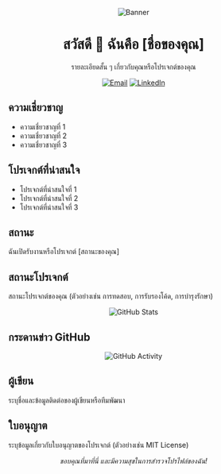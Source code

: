 <!-- แบนเนอร์ -->
<p align="center">
  <img src="https://your-image-url" alt="Banner" />
</p>

<!-- ชื่อโปรไฟล์ -->
<h1 align="center">สวัสดี 👋 ฉันคือ [ชื่อของคุณ]</h1>

<!-- คำอธิบาย -->
<p align="center">รายละเอียดสั้น ๆ เกี่ยวกับคุณหรือโปรเจกต์ของคุณ</p>

<!-- ติดต่อ -->
<p align="center">
  <a href="mailto:youremail@example.com"><img src="https://img.shields.io/badge/Email-%23EA4335.svg?&style=for-the-badge&logo=Gmail&logoColor=white" alt="Email"></a>
  <a href="https://linkedin.com/in/your-profile"><img src="https://img.shields.io/badge/LinkedIn-%230077B5.svg?&style=for-the-badge&logo=LinkedIn&logoColor=white" alt="LinkedIn"></a>
</p>

<!-- ความเชี่ยวชาญ -->
<h2>ความเชี่ยวชาญ</h2>

<ul>
  <li>ความเชี่ยวชาญที่ 1</li>
  <li>ความเชี่ยวชาญที่ 2</li>
  <li>ความเชี่ยวชาญที่ 3</li>
</ul>

<!-- โปรเจกต์ที่น่าสนใจ -->
<h2>โปรเจกต์ที่น่าสนใจ</h2>

<ul>
  <li>โปรเจกต์ที่น่าสนใจที่ 1</li>
  <li>โปรเจกต์ที่น่าสนใจที่ 2</li>
  <li>โปรเจกต์ที่น่าสนใจที่ 3</li>
</ul>

<!-- สถานะ -->
<h2>สถานะ</h2>

<p>ฉันเปิดรับงานหรือโปรเจกต์ [สถานะของคุณ]</p>

<!-- สถานะโปรเจกต์ -->
<h2>สถานะโปรเจกต์</h2>

<p>สถานะโปรเจกต์ของคุณ (ตัวอย่างเช่น การทดสอบ, การรับรองโค้ด, การบำรุงรักษา)</p>

<!-- การวิเคราะห์ข้อมูลโปรไฟล์ -->
<p align="center">
  <img src="https://github-readme-stats.vercel.app/api?username=your-username&show_icons=true&count_private=true&theme=radical" alt="GitHub Stats" />
</p>

<!-- กระดานข่าว GitHub -->
<h2>กระดานข่าว GitHub</h2>

<p align="center">
  <img src="https://activity-graph.herokuapp.com/graph?username=your-username&bg_color=FFFFFF&color=000000&line=000000&point=00FF00" alt="GitHub Activity" />
</p>

<!-- ผู้เขียน -->
<h2>ผู้เขียน</h2>

<p>ระบุชื่อและข้อมูลติดต่อของผู้เขียนหรือทีมพัฒนา</p>

<!-- ใบอนุญาต -->
<h2>ใบอนุญาต</h2>

<p>ระบุข้อมูลเกี่ยวกับใบอนุญาตของโปรเจกต์ (ตัวอย่างเช่น MIT License)</p>

<!-- อธิบายเพิ่มเติม -->
<p align="center">
  <em>ขอบคุณที่มาที่นี่ และมีความสุขในการสำรวจโปรไฟล์ของฉัน!</em>
</p>

<!---
khunmenn/khunmenn is a ✨ special ✨ repository because its `README.md` (this file) appears on your GitHub profile.
You can click the Preview link to take a look at your changes.
--->
